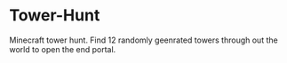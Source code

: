 # Tower-Hunt
Minecraft tower hunt. Find 12 randomly geenrated towers through out the world to open the end portal.

